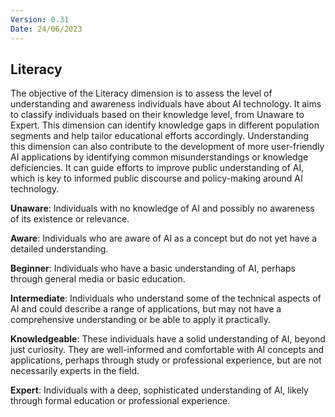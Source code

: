 ```yaml
---
Version: 0.31
Date: 24/06/2023
---
```


## Literacy

The objective of the Literacy dimension is to assess the level of understanding and awareness individuals have about AI technology. It aims to classify individuals based on their knowledge level, from Unaware to Expert. This dimension can identify knowledge gaps in different population segments and help tailor educational efforts accordingly. Understanding this dimension can also contribute to the development of more user-friendly AI applications by identifying common misunderstandings or knowledge deficiencies. It can guide efforts to improve public understanding of AI, which is key to informed public discourse and policy-making around AI technology.

**Unaware**: Individuals with no knowledge of AI and possibly no awareness of its existence or relevance.

**Aware**: Individuals who are aware of AI as a concept but do not yet have a detailed understanding.

**Beginner**: Individuals who have a basic understanding of AI, perhaps through general media or basic education.

**Intermediate**: Individuals who understand some of the technical aspects of AI and could describe a range of applications, but may not have a comprehensive understanding or be able to apply it practically.

**Knowledgeable**: These individuals have a solid understanding of AI, beyond just curiosity. They are well-informed and comfortable with AI concepts and applications, perhaps through study or professional experience, but are not necessarily experts in the field.

**Expert**: Individuals with a deep, sophisticated understanding of AI, likely through formal education or professional experience.